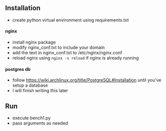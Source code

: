 ## Installation
* create python virtual environment using requirements.txt
#### nginx
* install nginx package
* modify nginx_conf.txt to include your domain
* add the text in nginx_conf.txt to /etc/nginx/nginx.conf
* reload nginx using `nginx -s reload` if nginx is already running
#### postgres db
* follow  https://wiki.archlinux.org/title/PostgreSQL#Installation until you've setup a database
* I will finish writing this later

## Run
* execute bench1.py
* pass arguments as needed
